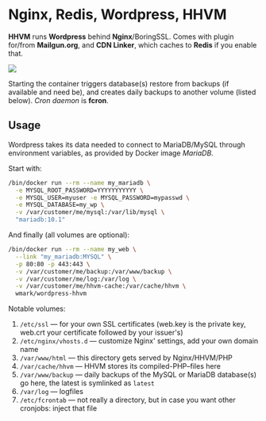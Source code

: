 Nginx, Redis, Wordpress, HHVM
=============================

**HHVM** runs **Wordpress** behind **Nginx**/BoringSSL.
Comes with plugin for/from **Mailgun.org**, and **CDN Linker**, which caches to **Redis** if you enable that.

[![](https://images.microbadger.com/badges/image/wmark/wordpress-hhvm.svg)](http://microbadger.com/images/wmark/wordpress-hhvm "Get your own image badge on microbadger.com")

Starting the container triggers database(s) restore from backups (if available and need be),
and creates daily backups to another volume (listed below).
*Cron daemon* is **fcron**.

Usage
-----

Wordpress takes its data needed to connect to MariaDB/MySQL through environment variables,
as provided by Docker image *MariaDB*.

Start with:

```bash
/bin/docker run --rm --name my_mariadb \
  -e MYSQL_ROOT_PASSWORD=YYYYYYYYYYY \
  -e MYSQL_USER=myuser -e MYSQL_PASSWORD=mypasswd \
  -e MYSQL_DATABASE=my_wp \
  -v /var/customer/me/mysql:/var/lib/mysql \
  "mariadb:10.1"
```

And finally (all volumes are optional):

```bash
/bin/docker run --rm --name my_web \
  --link "my_mariadb:MYSQL" \
  -p 80:80 -p 443:443 \
  -v /var/customer/me/backup:/var/www/backup \
  -v /var/customer/me/log:/var/log \
  -v /var/customer/me/hhvm-cache:/var/cache/hhvm \
  wmark/wordpress-hhvm
```

Notable volumes:

 1. `/etc/ssl` — for your own SSL certificates (web.key is the private key, web.crt your certificate followed by your issuer's)
 2. `/etc/nginx/vhosts.d` — customize Nginx' settings, add your own domain name
 3. `/var/www/html` — this directory gets served by Nginx/HHVM/PHP
 4. `/var/cache/hhvm` — HHVM stores its compiled-PHP–files here
 5. `/var/www/backup` — daily backups of the MySQL or MariaDB database(s) go here, the latest is symlinked as `latest`
 6. `/var/log` — logfiles
 7. `/etc/fcrontab` — not really a directory, but in case you want other cronjobs: inject that file
